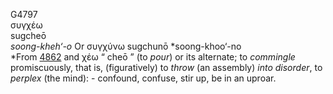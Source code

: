 G4797  
συγχέω  
sugcheō  
*soong-kheh‘-o* Or συγχύνω sugchunō *soong-khoo‘-no  
*From [4862](g4862) and χέω “ cheō ” (to *pour*) or its alternate; to
*commingle* promiscuously, that is, (figuratively) to *throw* (an
assembly) *into* *disorder*, to *perplex* (the mind): - confound,
confuse, stir up, be in an uproar.  
